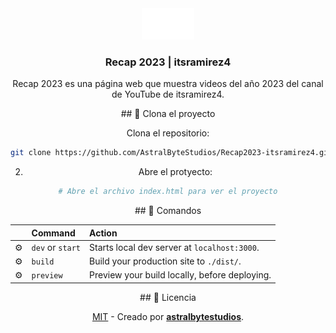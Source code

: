 <div align="center">
<img src="/src/astral.png" height="50px"/> 
<h3>
 Recap 2023 | itsramirez4
</h3>
<p>Recap 2023 es una página web que muestra videos del año 2023 del canal de YouTube de itsramirez4.</p>
</div>

<div align="center">
## 🚀 Clona el proyecto

Clona el repositorio:
```bash
git clone https://github.com/AstralByteStudios/Recap2023-itsramirez4.git
```

2. Abre el protyecto:

```bash
# Abre el archivo index.html para ver el proyecto
```
</div>

<div align="center">
## 🧞 Comandos

|     | Command          | Action                                        |
| :-- | :--------------- | :-------------------------------------------- |
| ⚙️  | `dev` or `start` | Starts local dev server at `localhost:3000`.  |
| ⚙️  | `build`          | Build your production site to `./dist/`.      |
| ⚙️  | `preview`        | Preview your build locally, before deploying. |
</div>

<div align="center">
## 🔑 Licencia

[MIT](#) - Creado por [**astralbytestudios**](https://www.instagram.com/astral_byte_studios/).
</div>
